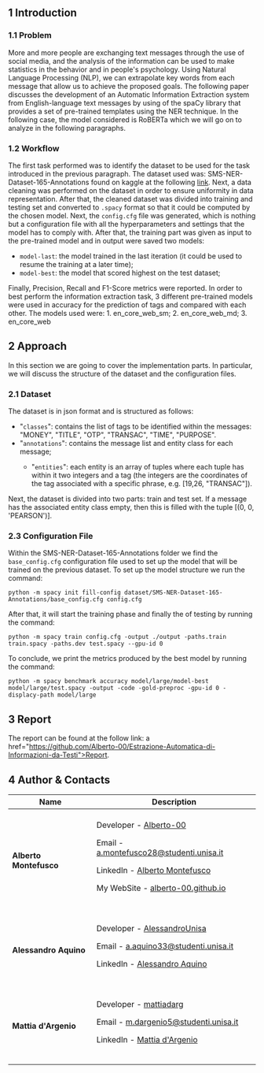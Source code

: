 ##  1  Introduction

###  1.1 Problem
More and more people are exchanging text messages through the use of social media, and the analysis of the information can be used to make statistics in the behavior and in people's psychology. Using Natural Language Processing (NLP), we can extrapolate key words from each message that allow us to achieve the proposed goals. The following paper discusses the development of an Automatic Information Extraction system from English-language text messages by using
of the spaCy library that provides a set of pre-trained templates using the NER technique. In the following case, the model considered is RoBERTa which we will go on to analyze in the following paragraphs.

### 1.2 Workflow
The first task performed was to identify the dataset to be used for the task introduced in the previous paragraph. The dataset used was: SMS-NER-Dataset-165-Annotations found on kaggle at the following <a href="https://www.kaggle.com/code/spiralforge/extracting-important-imformation-from-sms/input">link</a>. Next, a data cleaning was performed on the dataset in order to ensure uniformity in data representation. After that, the cleaned dataset was divided into training and testing set and converted to <code>.spacy</code> format so that it could be computed by the chosen model. Next, the <code>config.cfg</code> file was generated, which is nothing but a configuration file with all the hyperparameters and settings that the model has to comply with. After that, the training part was given as input to the pre-trained model and in output were saved two models:
<ul>
  <li><code>model-last</code>: the model trained in the last iteration (it could be used to resume the training at a later time); </li>
  <li><code>model-best</code>: the model that scored highest on the test dataset;</li>
</ul>
Finally, Precision, Recall and F1-Score metrics were reported.
In order to best perform the information extraction task, 3 different pre-trained models were used in accuracy for the prediction of tags and compared with each other. The models used were:
1. en_core_web_sm;
2. en_core_web_md;
3. en_core_web

##  2  Approach
In this section we are going to cover the implementation parts. In particular, we will discuss the structure of the dataset and the configuration files.

### 2.1 Dataset
The dataset is in json format and is structured as follows:
<ul>
  <li>
    "<code>classes</code>": contains the list of tags to be identified within the messages: "MONEY", "TITLE", "OTP", "TRANSAC", "TIME", "PURPOSE".
  </li>
  <li>"<code>annotations</code>": contains the message list and entity class for each message;</li>
  <ul>
    <li>"<code>entities</code>": each entity is an array of tuples where each tuple has within it two integers and a tag (the integers are the coordinates of the tag associated with a specific phrase, e.g. [19,26, "TRANSAC"]). </li>
  </ul>
</ul>
Next, the dataset is divided into two parts: train and test set. If a message has the associated entity class empty, then this is filled with the tuple [(0, 0, 'PEARSON')].

### 2.3 Configuration File
Within the SMS-NER-Dataset-165-Annotations folder we find the <code>base_config.cfg</code> configuration file used to set up the model that will be trained on the previous dataset.
To set up the model structure we run the command:
```
python -m spacy init fill-config dataset/SMS-NER-Dataset-165-Annotations/base_config.cfg config.cfg
```

After that, it will start the training phase and finally the of testing by running the command:
```
python -m spacy train config.cfg -output ./output -paths.train train.spacy -paths.dev test.spacy --gpu-id 0
```

To conclude, we print the metrics produced by the best model by running the command:
```
python -m spacy benchmark accuracy model/large/model-best model/large/test.spacy -output -code -gold-preproc -gpu-id 0 -displacy-path model/large
```

## 3 Report
The report can be found at the follow link: a href="https://github.com/Alberto-00/Estrazione-Automatica-di-Informazioni-da-Testi">Report</a>.

## 4 Author & Contacts
| Name | Description |
| --- | --- |
| <p dir="auto"><strong>Alberto Montefusco</strong> |<br>Developer - <a href="https://github.com/Alberto-00">Alberto-00</a></p><p dir="auto">Email - <a href="mailto:a.montefusco28@studenti.unisa.it">a.montefusco28@studenti.unisa.it</a></p><p dir="auto">LinkedIn - <a href="https://www.linkedin.com/in/alberto-montefusco">Alberto Montefusco</a></p><p dir="auto">My WebSite - <a href="https://alberto-00.github.io/">alberto-00.github.io</a></p><br>|
| <p dir="auto"><strong>Alessandro Aquino</strong> |<br>Developer   - <a href="https://github.com/AlessandroUnisa">AlessandroUnisa</a></p><p dir="auto">Email - <a href="mailto:a.aquino33@studenti.unisa.it">a.aquino33@studenti.unisa.it</a></p><p dir="auto">LinkedIn - <a href="https://www.linkedin.com/in/alessandro-aquino-62b74218a/">Alessandro Aquino</a></p><br>|
| <p dir="auto"><strong>Mattia d'Argenio</strong> |<br>Developer   - <a href="https://github.com/mattiadarg">mattiadarg</a></p><p dir="auto">Email - <a href="mailto:m.dargenio5@studenti.unisa.it">m.dargenio5@studenti.unisa.it</a></p><p dir="auto">LinkedIn - <a href="https://www.linkedin.com/in/mattia-d-argenio-a57849255/)https://www.linkedin.com/in/mattia-d-argenio-a57849255/">Mattia d'Argenio</a></p><br>|
